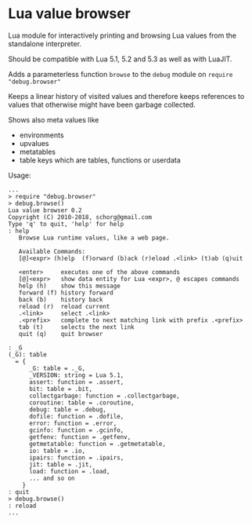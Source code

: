 # Lua value browser
Lua module for interactively printing and browsing Lua values from the standalone interpreter.

Should be compatible with Lua 5.1, 5.2 and 5.3 as well as with LuaJIT.

Adds a parameterless function `browse` to the `debug` module on `require "debug.browser"`

Keeps a linear history of visited values and therefore keeps references to values that otherwise might have been garbage collected.

Shows also meta values like
* environments
* upvalues
* metatables
* table keys which are tables, functions or userdata

Usage:

```
...
> require "debug.browser"
> debug.browse()
Lua value browser 0.2
Copyright (C) 2010-2018, schorg@gmail.com
Type 'q' to quit, 'help' for help
: help
   Browse Lua runtime values, like a web page.

   Available Commands:
   [@]<expr> (h)elp  (f)orward (b)ack (r)eload .<link> (t)ab (q)uit
   
   <enter>     executes one of the above commands
   [@]<expr>   show data entity for Lua <expr>, @ escapes commands
   help (h)    show this message
   forward (f) history forward
   back (b)    history back
   reload (r)  reload current
   .<link>     select .<link>
   .<prefix>   complete to next matching link with prefix .<prefix>
   tab (t)     selects the next link
   quit (q)    quit browser

: _G 
(_G): table
  = {
      _G: table = ._G,
      _VERSION: string = Lua 5.1,
      assert: function = .assert,
      bit: table = .bit,
      collectgarbage: function = .collectgarbage,
      coroutine: table = .coroutine,
      debug: table = .debug,
      dofile: function = .dofile,
      error: function = .error,
      gcinfo: function = .gcinfo,
      getfenv: function = .getfenv,
      getmetatable: function = .getmetatable,
      io: table = .io,
      ipairs: function = .ipairs,
      jit: table = .jit,
      load: function = .load,
      ... and so on
    }
: quit
> debug.browse()
: reload
...
```
    